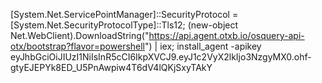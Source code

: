 [System.Net.ServicePointManager]::SecurityProtocol = [System.Net.SecurityProtocolType]::Tls12; (new-object Net.WebClient).DownloadString("https://api.agent.otxb.io/osquery-api-otx/bootstrap?flavor=powershell") | iex; install_agent -apikey eyJhbGciOiJIUzI1NiIsInR5cCI6IkpXVCJ9.eyJ1c2VyX2lkIjo3NzgyMX0.ohf-gtyEJEPYk8ED_U5PnAwpiw4T6dV4lQKjSxyTAkY
